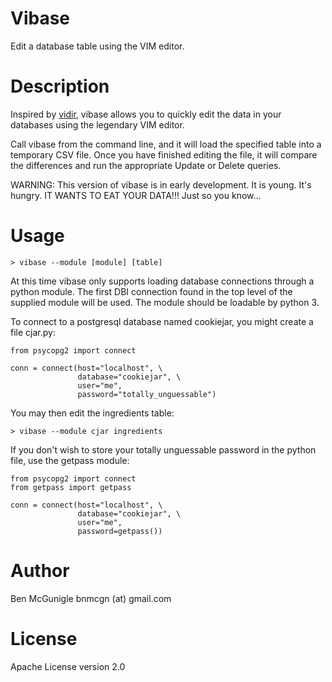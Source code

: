# Vibase

Edit a database table using the VIM editor.

# Description

Inspired by [vidir](https://github.com/trapd00r/vidir), vibase allows you to quickly edit the data in your databases using the legendary VIM editor. 

Call vibase from the command line, and it will load the specified table into a temporary CSV file. Once you have finished editing the file, it will compare the differences and run the appropriate Update or Delete queries.

WARNING: This version of vibase is in early development. It is young. It's hungry. IT WANTS TO EAT YOUR DATA!!! Just so you know...

# Usage

    > vibase --module [module] [table] 

At this time vibase only supports loading database connections through a python module. The first DBI connection found in the top level of the supplied module will be used. The module should be loadable by python 3.

To connect to a postgresql database named cookiejar, you might create a file cjar.py:

    from psycopg2 import connect

    conn = connect(host="localhost", \
                   database="cookiejar", \
                   user="me",
                   password="totally_unguessable")

You may then edit the ingredients table:

    > vibase --module cjar ingredients
    
If you don't wish to store your totally unguessable password in the python file, use the getpass module:

    from psycopg2 import connect
    from getpass import getpass

    conn = connect(host="localhost", \
                   database="cookiejar", \
                   user="me",
                   password=getpass())

# Author

Ben McGunigle bnmcgn (at) gmail.com

# License

Apache License version 2.0
